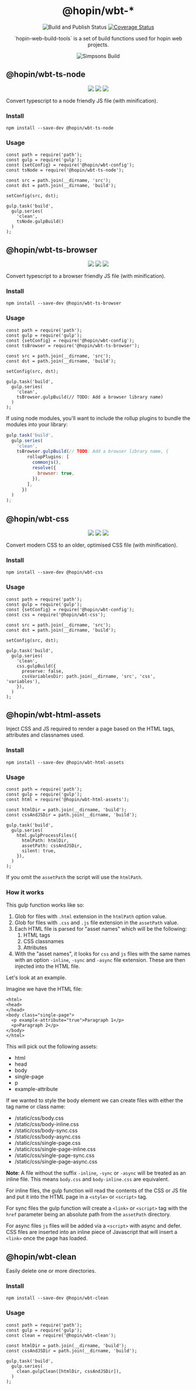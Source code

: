 <h1  align="center">@hopin/wbt-*</h1>

<p align="center">
  <img src="https://github.com/gauntface/hopin-web-build-tools/workflows/Build%20and%20Publish/badge.svg" alt="Build and Publish Status" />
  <a href="https://coveralls.io/github/gauntface/hopin-web-build-tools?branch=master"><img src="https://img.shields.io/coveralls/github/gauntface/hopin-web-build-tools.svg" alt="Coverage Status" /></a>
</p>

<p align="center">
`hopin-web-build-tools` is a set of build functions used for hopin web projects.
</p>


<p align="center">
<img alt="Simpsons Build" src="https://media.giphy.com/media/xT5LMsbnMnCR0DjeE0/giphy.gif" />
</p>

## @hopin/wbt-ts-node

<p align=center>
  <a href="https://david-dm.org/gauntface/hopin-web-build-tools?path=packages/typescript-node" title="dependencies status"><img src="https://david-dm.org/gauntface/hopin-web-build-tools/status.svg?path=packages/typescript-node"/></a>
  <a href="https://david-dm.org/gauntface/hopin-web-build-tools?path=packages/typescript-node&type=dev" title="devDependencies status"><img src="https://david-dm.org/gauntface/hopin-web-build-tools/dev-status.svg?path=packages/typescript-node"/></a>
  <a href="https://david-dm.org/gauntface/hopin-web-build-tools?path=packages/typescript-node&type=peer" title="peerDependencies status"><img src="https://david-dm.org/gauntface/hopin-web-build-tools/peer-status.svg?path=packages/typescript-node"/></a>
</p>

Convert typescript to a node friendly JS file (with minification).

### Install

```
npm install --save-dev @hopin/wbt-ts-node
```

### Usage

```
const path = require('path');
const gulp = require('gulp');
const {setConfig} = require('@hopin/wbt-config');
const tsNode = require('@hopin/wbt-ts-node'); 

const src = path.join(__dirname, 'src');
const dst = path.join(__dirname, 'build');

setConfig(src, dst);

gulp.task('build',
  gulp.series(
    'clean',
    tsNode.gulpBuild()
  )
);
```

## @hopin/wbt-ts-browser

<p align=center>
  <a href="https://david-dm.org/gauntface/hopin-web-build-tools?path=packages/typescript-browser-module" title="dependencies status"><img src="https://david-dm.org/gauntface/hopin-web-build-tools/status.svg?path=packages/typescript-browser-module"/></a>
  <a href="https://david-dm.org/gauntface/hopin-web-build-tools?path=packages/typescript-browser-module&type=dev" title="devDependencies status"><img src="https://david-dm.org/gauntface/hopin-web-build-tools/dev-status.svg?path=packages/typescript-browser-module"/></a>
  <a href="https://david-dm.org/gauntface/hopin-web-build-tools?path=packages/typescript-browser-module&type=peer" title="peerDependencies status"><img src="https://david-dm.org/gauntface/hopin-web-build-tools/peer-status.svg?path=packages/typescript-browser-module"/></a>
</p>

Convert typescript to a browser friendly JS file (with minification).

### Install

```
npm install --save-dev @hopin/wbt-ts-browser
```

### Usage

```
const path = require('path');
const gulp = require('gulp');
const {setConfig} = require('@hopin/wbt-config');
const tsBrowser = require('@hopin/wbt-ts-browser'); 

const src = path.join(__dirname, 'src');
const dst = path.join(__dirname, 'build');

setConfig(src, dst);

gulp.task('build',
  gulp.series(
    'clean',
    tsBrowser.gulpBuild(// TODO: Add a browser library name)
  )
);
```

If using node modules, you'll want to include the rollup plugins to bundle the modules into your library:

```javascript
gulp.task('build',
  gulp.series(
    'clean',
    tsBrowser.gulpBuild(// TODO: Add a browser library name, {
        rollupPlugins: [
          commonjs(),
          resolve({
            browser: true,
          }),
        ],
      })
  )
);
```

## @hopin/wbt-css

<p align=center>
  <a href="https://david-dm.org/gauntface/hopin-web-build-tools?path=packages/css" title="dependencies status"><img src="https://david-dm.org/gauntface/hopin-web-build-tools/status.svg?path=packages/css"/></a>
  <a href="https://david-dm.org/gauntface/hopin-web-build-tools?path=packages/css&type=dev" title="devDependencies status"><img src="https://david-dm.org/gauntface/hopin-web-build-tools/dev-status.svg?path=packages/css"/></a>
  <a href="https://david-dm.org/gauntface/hopin-web-build-tools?path=packages/css&type=peer" title="peerDependencies status"><img src="https://david-dm.org/gauntface/hopin-web-build-tools/peer-status.svg?path=packages/css"/></a>
</p>

Convert modern CSS to an older, optimised CSS file (with minification).

### Install

```
npm install --save-dev @hopin/wbt-css
```

### Usage

```
const path = require('path');
const gulp = require('gulp');
const {setConfig} = require('@hopin/wbt-config');
const css = require('@hopin/wbt-css'); 

const src = path.join(__dirname, 'src');
const dst = path.join(__dirname, 'build');

setConfig(src, dst);

gulp.task('build',
  gulp.series(
    'clean',
    css.gulpBuild({
      preserve: false,
      cssVariablesDir: path.join(__dirname, 'src', 'css', 'variables'),
    }),
  )
);
```

## @hopin/wbt-html-assets

Inject CSS and JS required to render a page based on the HTML tags, attributes and classnames used.

### Install

```
npm install --save-dev @hopin/wbt-html-assets
```

### Usage

```
const path = require('path');
const gulp = require('gulp');
const html = require('@hopin/wbt-html-assets'); 

const htmlDir = path.join(__dirname, 'build');
const cssAndJSDir = path.join(__dirname, 'build');

gulp.task('build',
  gulp.series(
    html.gulpProcessFiles({
      htmlPath: htmlDir,
      assetPath: cssAndJSDir,
      silent: true,
    }),
  )
);
```

If you omit the `assetPath` the script will use the `htmlPath`.

### How it works

This gulp function works like so:

1. Glob for files with `.html` extension in the `htmlPath` option value.
1. Glob for files with `.css` and `.js` file extension in the `assetPath` value.
1. Each HTML file is parsed for "asset names" which will be the following:
    1. HTML tags
    1. CSS classnames
    1. Attributes
1. With the "asset names", it looks for `css` and `js` files with the same names
   with an option `-inline`, `-sync` and `-async` file extension. These are then
   injected into the HTML file.

Let's look at an example.

Imagine we have the HTML file:

```
<html>
<head>
</head>
<body class="single-page">
  <p example-attribute="true">Paragraph 1</p>
  <p>Paragraph 2</p>
</body>
</html>
```

This will pick out the following assets:

- html
- head
- body
- single-page
- p
- example-attribute

If we wanted to style the body element we can create files with either the tag name
or class name:

- /static/css/body.css
- /static/css/body-inline.css
- /static/css/body-sync.css
- /static/css/body-async.css
- /static/css/single-page.css
- /static/css/single-page-inline.css
- /static/css/single-page-sync.css
- /static/css/single-page-async.css

**Note**: A file without the suffix `-inline`, `-sync` or `-async` will be treated as
an inline file. This means `body.css` and `body-inline.css` are equivalent.

For inline files, the gulp function will read the contents of the CSS or JS file
and put it into the HTML page in a `<style>` or `<script>` tag.

For sync files the gulp function will create a `<link>` or `<script>` tag with
the `href` parameter being an absolute path from the `assetPath` directory.

For async files `js` files will be added via a `<script>` with async and defer.
CSS files are inserted into an inline piece of Javascript that will insert
a `<link>` once the page has loaded.

## @hopin/wbt-clean

Easily delete one or more directories.

### Install

```
npm install --save-dev @hopin/wbt-clean
```

### Usage

```
const path = require('path');
const gulp = require('gulp');
const clean = require('@hopin/wbt-clean'); 

const htmlDir = path.join(__dirname, 'build');
const cssAndJSDir = path.join(__dirname, 'build');

gulp.task('build',
  gulp.series(
    clean.gulpClean([htmlDir, cssAndJSDir]),
  )
);
```
